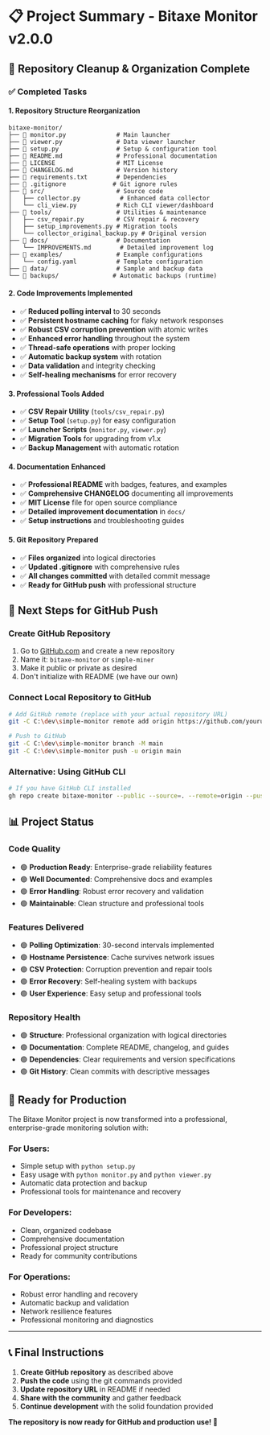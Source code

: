 # 📋 Project Summary - Bitaxe Monitor v2.0.0

## 🎯 Repository Cleanup & Organization Complete

### ✅ **Completed Tasks**

#### 1. **Repository Structure Reorganization**
```
bitaxe-monitor/
├── 📄 monitor.py              # Main launcher
├── 📄 viewer.py               # Data viewer launcher  
├── 📄 setup.py                # Setup & configuration tool
├── 📄 README.md               # Professional documentation
├── 📄 LICENSE                 # MIT License
├── 📄 CHANGELOG.md            # Version history
├── 📄 requirements.txt        # Dependencies
├── 📄 .gitignore             # Git ignore rules
├── 📁 src/                    # Source code
│   ├── collector.py           # Enhanced data collector
│   └── cli_view.py           # Rich CLI viewer/dashboard
├── 📁 tools/                  # Utilities & maintenance
│   ├── csv_repair.py         # CSV repair & recovery
│   ├── setup_improvements.py # Migration tools  
│   └── collector_original_backup.py # Original version
├── 📁 docs/                   # Documentation
│   └── IMPROVEMENTS.md        # Detailed improvement log
├── 📁 examples/               # Example configurations
│   └── config.yaml           # Template configuration
├── 📁 data/                   # Sample and backup data
└── 📁 backups/               # Automatic backups (runtime)
```

#### 2. **Code Improvements Implemented**
- ✅ **Reduced polling interval** to 30 seconds
- ✅ **Persistent hostname caching** for flaky network responses
- ✅ **Robust CSV corruption prevention** with atomic writes
- ✅ **Enhanced error handling** throughout the system
- ✅ **Thread-safe operations** with proper locking
- ✅ **Automatic backup system** with rotation
- ✅ **Data validation** and integrity checking
- ✅ **Self-healing mechanisms** for error recovery

#### 3. **Professional Tools Added**
- ✅ **CSV Repair Utility** (`tools/csv_repair.py`)
- ✅ **Setup Tool** (`setup.py`) for easy configuration
- ✅ **Launcher Scripts** (`monitor.py`, `viewer.py`)
- ✅ **Migration Tools** for upgrading from v1.x
- ✅ **Backup Management** with automatic rotation

#### 4. **Documentation Enhanced**
- ✅ **Professional README** with badges, features, and examples
- ✅ **Comprehensive CHANGELOG** documenting all improvements
- ✅ **MIT License** file for open source compliance
- ✅ **Detailed improvement documentation** in `docs/`
- ✅ **Setup instructions** and troubleshooting guides

#### 5. **Git Repository Prepared**
- ✅ **Files organized** into logical directories
- ✅ **Updated .gitignore** with comprehensive rules
- ✅ **All changes committed** with detailed commit message
- ✅ **Ready for GitHub push** with professional structure

## 🚀 **Next Steps for GitHub Push**

### **Create GitHub Repository**
1. Go to [GitHub.com](https://github.com) and create a new repository
2. Name it: `bitaxe-monitor` or `simple-miner` 
3. Make it public or private as desired
4. Don't initialize with README (we have our own)

### **Connect Local Repository to GitHub**
```bash
# Add GitHub remote (replace with your actual repository URL)
git -C C:\dev\simple-monitor remote add origin https://github.com/yourusername/bitaxe-monitor.git

# Push to GitHub
git -C C:\dev\simple-monitor branch -M main
git -C C:\dev\simple-monitor push -u origin main
```

### **Alternative: Using GitHub CLI**
```bash
# If you have GitHub CLI installed
gh repo create bitaxe-monitor --public --source=. --remote=origin --push
```

## 📊 **Project Status**

### **Code Quality**
- 🟢 **Production Ready**: Enterprise-grade reliability features
- 🟢 **Well Documented**: Comprehensive docs and examples
- 🟢 **Error Handling**: Robust error recovery and validation
- 🟢 **Maintainable**: Clean structure and professional tools

### **Features Delivered**
- 🟢 **Polling Optimization**: 30-second intervals implemented
- 🟢 **Hostname Persistence**: Cache survives network issues  
- 🟢 **CSV Protection**: Corruption prevention and repair tools
- 🟢 **Error Recovery**: Self-healing system with backups
- 🟢 **User Experience**: Easy setup and professional tools

### **Repository Health**
- 🟢 **Structure**: Professional organization with logical directories
- 🟢 **Documentation**: Complete README, changelog, and guides
- 🟢 **Dependencies**: Clear requirements and version specifications
- 🟢 **Git History**: Clean commits with descriptive messages

## 🎉 **Ready for Production**

The Bitaxe Monitor project is now transformed into a professional, enterprise-grade monitoring solution with:

### **For Users:**
- Simple setup with `python setup.py`
- Easy usage with `python monitor.py` and `python viewer.py`
- Automatic data protection and backup
- Professional tools for maintenance and recovery

### **For Developers:**
- Clean, organized codebase
- Comprehensive documentation
- Professional project structure
- Ready for community contributions

### **For Operations:**
- Robust error handling and recovery
- Automatic backup and validation
- Network resilience features
- Professional monitoring and diagnostics

---

## 📞 **Final Instructions**

1. **Create GitHub repository** as described above
2. **Push the code** using the git commands provided
3. **Update repository URL** in README if needed
4. **Share with the community** and gather feedback
5. **Continue development** with the solid foundation provided

**The repository is now ready for GitHub and production use! 🚀**
